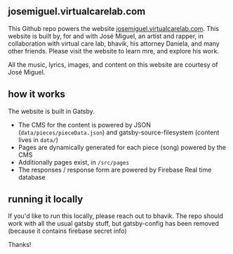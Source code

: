 ## josemiguel.virtualcarelab.com

This Github repo powers the website [josemiguel.virtualcarelab.com](josemiguel.virtualcarelab.com). This website is built by, for and with José Miguel, an artist and rapper, in collaboration with virtual care lab, bhavik, his attorney Daniela, and many other friends. Please visit the website to learn mre, and explore his work.

All the music, lyrics, images, and content on this website are courtesy of José Miguel.

## how it works

The website is built in Gatsby.

- The CMS for the content is powered by JSON (`data/pieces/pieceData.json`) and gatsby-source-filesystem (content lives in `data/`)
- Pages are dynamically generated for each piece (song) powered by the CMS
- Additionally pages exist, in `/src/pages`
- The responses / response form are powered by Firebase Real time database

## running it locally

If you'd like to run this locally, please reach out to bhavik. The repo should work with all the usual gatsby stuff, but gatsby-config has been removed (because it contains firebase secret info)

Thanks!
